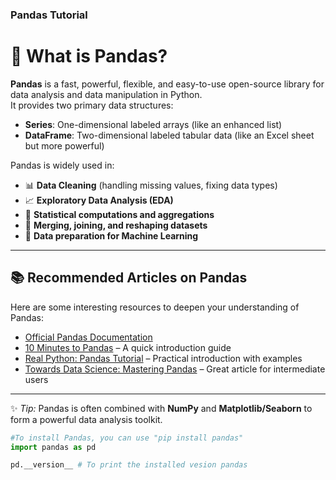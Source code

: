 ### Pandas Tutorial

# 🐼 What is Pandas?

**Pandas** is a fast, powerful, flexible, and easy-to-use open-source library for data analysis and data manipulation in Python.  
It provides two primary data structures:  
- **Series**: One-dimensional labeled arrays (like an enhanced list)  
- **DataFrame**: Two-dimensional labeled tabular data (like an Excel sheet but more powerful)  

Pandas is widely used in:  
- 📊 **Data Cleaning** (handling missing values, fixing data types)  
- 📈 **Exploratory Data Analysis (EDA)**  
- 🧮 **Statistical computations and aggregations**  
- 🔗 **Merging, joining, and reshaping datasets**  
- 🚀 **Data preparation for Machine Learning**

---

## 📚 Recommended Articles on Pandas

Here are some interesting resources to deepen your understanding of Pandas:  

- [Official Pandas Documentation](https://pandas.pydata.org/docs/)  
- [10 Minutes to Pandas](https://pandas.pydata.org/pandas-docs/stable/user_guide/10min.html) – A quick introduction guide  
- [Real Python: Pandas Tutorial](https://realpython.com/pandas-python-explore-dataset/) – Practical introduction with examples  
- [Towards Data Science: Mastering Pandas](https://towardsdatascience.com/towards-mastering-pandas-5565e9a0c4c1) – Great article for intermediate users  

---

✨ *Tip:* Pandas is often combined with **NumPy** and **Matplotlib/Seaborn** to form a powerful data analysis toolkit.  


```python
#To install Pandas, you can use "pip install pandas"
import pandas as pd
```

```python
pd.__version__ # To print the installed vesion pandas
```

```python

```
